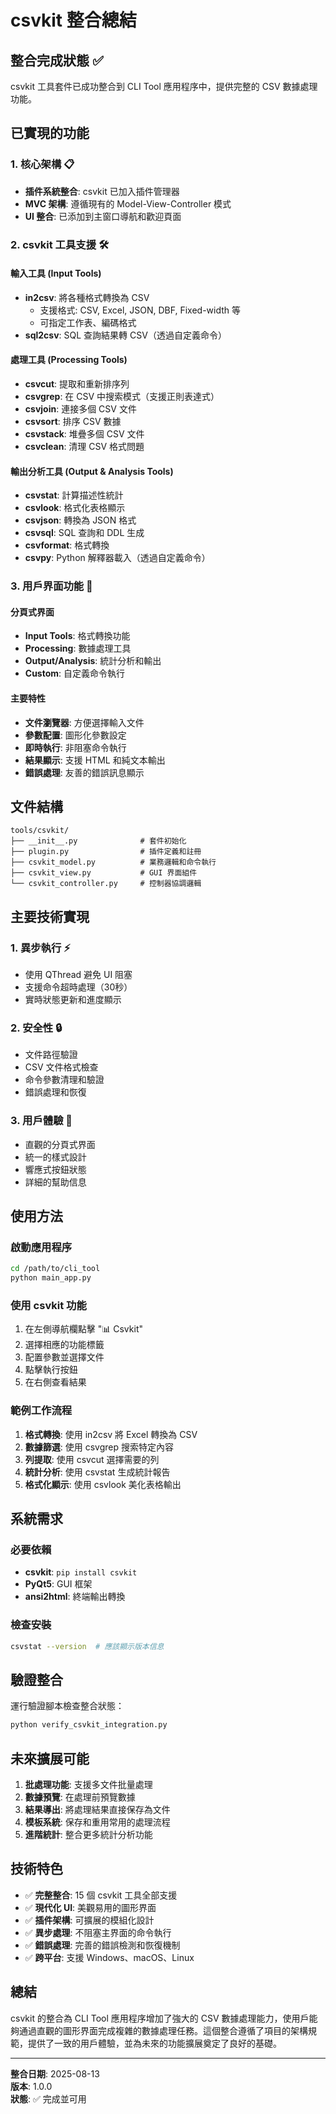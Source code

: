 # csvkit 整合總結

## 整合完成狀態 ✅

csvkit 工具套件已成功整合到 CLI Tool 應用程序中，提供完整的 CSV 數據處理功能。

## 已實現的功能

### 1. 核心架構 📋
- **插件系統整合**: csvkit 已加入插件管理器
- **MVC 架構**: 遵循現有的 Model-View-Controller 模式
- **UI 整合**: 已添加到主窗口導航和歡迎頁面

### 2. csvkit 工具支援 🛠️

#### 輸入工具 (Input Tools)
- **in2csv**: 將各種格式轉換為 CSV
  - 支援格式: CSV, Excel, JSON, DBF, Fixed-width 等
  - 可指定工作表、編碼格式
- **sql2csv**: SQL 查詢結果轉 CSV（透過自定義命令）

#### 處理工具 (Processing Tools)  
- **csvcut**: 提取和重新排序列
- **csvgrep**: 在 CSV 中搜索模式（支援正則表達式）
- **csvjoin**: 連接多個 CSV 文件
- **csvsort**: 排序 CSV 數據
- **csvstack**: 堆疊多個 CSV 文件
- **csvclean**: 清理 CSV 格式問題

#### 輸出分析工具 (Output & Analysis Tools)
- **csvstat**: 計算描述性統計
- **csvlook**: 格式化表格顯示
- **csvjson**: 轉換為 JSON 格式
- **csvsql**: SQL 查詢和 DDL 生成
- **csvformat**: 格式轉換
- **csvpy**: Python 解釋器載入（透過自定義命令）

### 3. 用戶界面功能 🎨

#### 分頁式界面
- **Input Tools**: 格式轉換功能
- **Processing**: 數據處理工具
- **Output/Analysis**: 統計分析和輸出
- **Custom**: 自定義命令執行

#### 主要特性
- **文件瀏覽器**: 方便選擇輸入文件
- **參數配置**: 圖形化參數設定
- **即時執行**: 非阻塞命令執行
- **結果顯示**: 支援 HTML 和純文本輸出
- **錯誤處理**: 友善的錯誤訊息顯示

## 文件結構

```
tools/csvkit/
├── __init__.py              # 套件初始化
├── plugin.py                # 插件定義和註冊
├── csvkit_model.py          # 業務邏輯和命令執行
├── csvkit_view.py           # GUI 界面組件
└── csvkit_controller.py     # 控制器協調邏輯
```

## 主要技術實現

### 1. 異步執行 ⚡
- 使用 QThread 避免 UI 阻塞
- 支援命令超時處理（30秒）
- 實時狀態更新和進度顯示

### 2. 安全性 🔒
- 文件路徑驗證
- CSV 文件格式檢查
- 命令參數清理和驗證
- 錯誤處理和恢復

### 3. 用戶體驗 👥
- 直觀的分頁式界面
- 統一的樣式設計
- 響應式按鈕狀態
- 詳細的幫助信息

## 使用方法

### 啟動應用程序
```bash
cd /path/to/cli_tool
python main_app.py
```

### 使用 csvkit 功能
1. 在左側導航欄點擊 "📊 Csvkit"
2. 選擇相應的功能標籤
3. 配置參數並選擇文件
4. 點擊執行按鈕
5. 在右側查看結果

### 範例工作流程
1. **格式轉換**: 使用 in2csv 將 Excel 轉換為 CSV
2. **數據篩選**: 使用 csvgrep 搜索特定內容
3. **列提取**: 使用 csvcut 選擇需要的列
4. **統計分析**: 使用 csvstat 生成統計報告
5. **格式化顯示**: 使用 csvlook 美化表格輸出

## 系統需求

### 必要依賴
- **csvkit**: `pip install csvkit`
- **PyQt5**: GUI 框架
- **ansi2html**: 終端輸出轉換

### 檢查安裝
```bash
csvstat --version  # 應該顯示版本信息
```

## 驗證整合

運行驗證腳本檢查整合狀態：
```bash
python verify_csvkit_integration.py
```

## 未來擴展可能

1. **批處理功能**: 支援多文件批量處理
2. **數據預覽**: 在處理前預覽數據
3. **結果導出**: 將處理結果直接保存為文件
4. **模板系統**: 保存和重用常用的處理流程
5. **進階統計**: 整合更多統計分析功能

## 技術特色

- ✅ **完整整合**: 15 個 csvkit 工具全部支援
- ✅ **現代化 UI**: 美觀易用的圖形界面
- ✅ **插件架構**: 可擴展的模組化設計
- ✅ **異步處理**: 不阻塞主界面的命令執行
- ✅ **錯誤處理**: 完善的錯誤檢測和恢復機制
- ✅ **跨平台**: 支援 Windows、macOS、Linux

## 總結

csvkit 的整合為 CLI Tool 應用程序增加了強大的 CSV 數據處理能力，使用戶能夠通過直觀的圖形界面完成複雜的數據處理任務。這個整合遵循了項目的架構規範，提供了一致的用戶體驗，並為未來的功能擴展奠定了良好的基礎。

---

**整合日期**: 2025-08-13  
**版本**: 1.0.0  
**狀態**: ✅ 完成並可用